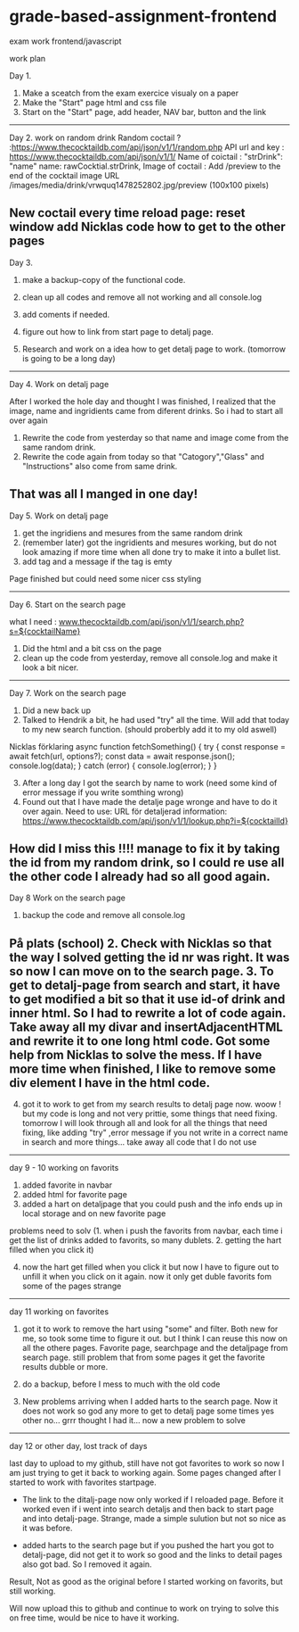 # grade-based-assignment-frontend
exam work frontend/javascript


work plan

Day 1.
1. Make a sceatch from the exam exercice visualy on a paper
2. Make the "Start" page html and css file
3. Start on the "Start" page, add header, NAV bar, button and the link
-----------------------------------------------------------------------------------
Day 2. work on random drink
Random coctail ? :https://www.thecocktaildb.com/api/json/v1/1/random.php
API url and key : https://www.thecocktaildb.com/api/json/v1/1/
Name of coictail : "strDrink": "name"
name: rawCocktial.strDrink,
Image of coctail : Add /preview to the end of the cocktail image URL
/images/media/drink/vrwquq1478252802.jpg/preview (100x100 pixels)

New coctail every time reload page: reset window
add Nicklas code how to get to the other pages
--------------------------------------------------------------------------------------
Day 3. 
1. make a backup-copy of the functional code.
2. clean up all codes and remove all not working and all console.log
3. add coments if needed.

4. figure out how to link from start page to detalj page.
5. Research and work on a idea how to get detalj page to work. (tomorrow is going to be a long day)
------------------------------------------------------------------------------------------
Day 4. Work on detalj page

After I worked the hole day and thought I was finished, I realized that the image, name and ingridients came from diferent drinks. So i had to start all over again

1. Rewrite the code from yesterday so that name and image come from the same random drink.
2. Rewrite the code again from today so that "Catogory","Glass" and "Instructions" also come from same drink.

That was all I manged in one day!
------------------------------------------------------------------------------------------
Day 5. Work on detalj page

1. get the ingridiens and mesures from the same random drink
2. (remember later) got the ingridients and mesures working, but do not look amazing if more time when all done try to make it into a bullet list.
3. add tag and a message if the tag is emty

Page finished but could need some nicer css styling

------------------------------------------------------------------------------------------
Day 6. Start on the search page

what I need : www.thecocktaildb.com/api/json/v1/1/search.php?s=${cocktailName} 

1. Did the html and a bit css on the page
2. clean up the code from yesterday, remove all console.log 
and make it look a bit nicer.

------------------------------------------------------------------------------------------
Day 7. Work on the search page 

1. Did a new back up
2. Talked to Hendrik a bit, he had used "try" all the time. Will add that today to my new search function. (should proberbly add it to my old aswell)

Nicklas förklaring
async function fetchSomething() {
  try {
    const response = await fetch(url, options?);
    const data = await response.json();
    console.log(data);
  } catch (error) {
    console.log(error);
  }
}

3. After a long day I got the search by name to work (need some kind of error message if you write somthing wrong)
4. Found out that I have made the detalje page wronge and have to do it over again.
Need to use: URL för detaljerad information: https://www.thecocktaildb.com/api/json/v1/1/lookup.php?i=${cocktailId}

How did I miss this !!!!
manage to fix it by taking the id from my random drink, so I could re use all the other code I already had so all good again.
-----------------------------------------------------------------------------------
Day 8 Work on the search page

1. backup the code and remove all console.log

På plats (school)
2. Check with Nicklas so that the way I solved getting the id nr was right. It was so now I can move on to the search page. 
3. To get to detalj-page from search and start, it have to get modified a bit so that it use id-of drink and inner html. So I had to rewrite a lot of code again. Take away all my divar and insertAdjacentHTML and rewrite it to one long html code. Got some help from Nicklas to solve the mess. If I have more time when finished, I like to remove some div element I have in the html code.
------------
4. got it to work to get from my search results to detalj page now. woow ! 
   but my code is long and not very prittie, some things that need fixing. tomorrow I will look through all and look for all the things that need fixing, like adding "try" ,error message if you not write in a correct name in search and more things... take away all code that I do not use
-------------------------------------------------------------------------------------------
day 9 - 10 working on favorits

1. added favorite in navbar
2. added html for favorite page
3. added a hart on detaljpage that you could push and the info ends up in local storage and on new favorite page

problems need to solv (1. when i push the favorits from navbar, each time i get the list of drinks added to favorits, so many dublets.  2. getting the hart filled when you click it)

4. now the hart get filled when you click it but now I have to figure out to unfill it when you click on it again.
   now it only get duble favorits fom some of the pages strange

--------------------------------------------------------------
day 11 working on favorites

1. got it to work to remove the hart using "some" and filter. Both new for me, so took some time to figure it out.
but I think I can reuse this now on all the othere pages. Favorite page, searchpage and the detaljpage from search page. still problem that from some pages it get the favorite results dubble or more.

2. do a backup, before I mess to much with the old code 

3. New problems arriving when I added harts to the search page. Now it does not work so god any more to get to detalj page some times yes other no... grrr thought I had it... now a new problem to solve
---------------------------------------------------------------------
day 12 or other day, lost track of days

last day to upload to my github, still have not got favorites to work
so now I am just trying to get it back to working again. Some pages changed after I started to work with favorites
startpage. 

* The link to the ditalj-page now only worked if I reloaded page. Before it worked even if i went into search detaljs and then back to start page and into detalj-page. Strange, made a simple sulution but not so nice as it was before. 

* added harts to the search page but if you pushed the hart you got to detalj-page, did not get it to work so good and the links to detail pages also got bad. So I removed it again.

Result, Not as good as the original before I started working on favorits, but still working.

Will now upload this to github and continue to work on trying to solve this on free time, would be nice to have it working.